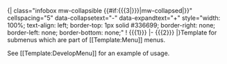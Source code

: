 <includeonly>{| class="infobox mw-collapsible {{#if:{{{3|}}}|mw-collapsed|}}" cellspacing="5" data-collapsetext="-" data-expandtext="+" style="width: 100%; text-align: left; border-top: 1px solid #336699; border-right: none; border-left: none; border-bottom: none;"
! {{{1}}}
|-
{{{2}}}
|}</includeonly><noinclude>Template for submenus which are part of [[Template:Menu]] menus.

See [[Template:DevelopMenu]] for an example of usage.</noinclude>
